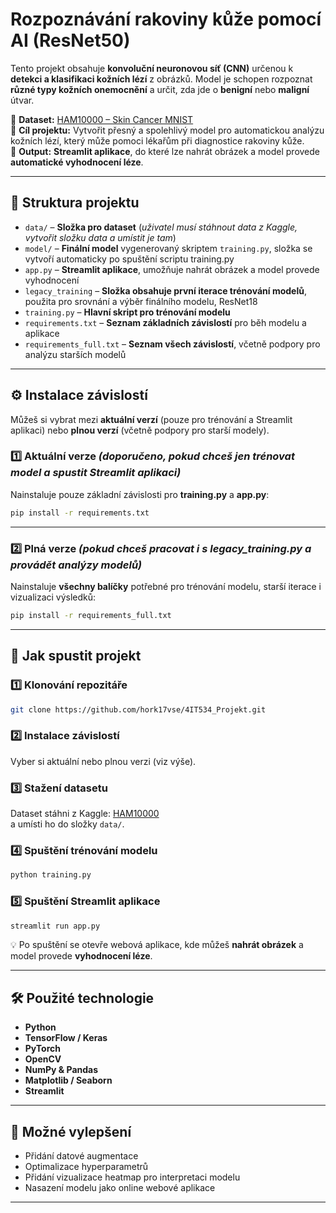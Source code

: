 
# Rozpoznávání rakoviny kůže pomocí AI (ResNet50)  

Tento projekt obsahuje **konvoluční neuronovou síť (CNN)** určenou k **detekci a klasifikaci kožních lézí** z obrázků. Model je schopen rozpoznat **různé typy kožních onemocnění** a určit, zda jde o **benigní** nebo **maligní** útvar.  

📌 **Dataset:** [HAM10000 – Skin Cancer MNIST](https://www.kaggle.com/datasets/kmader/skin-cancer-mnist-ham10000/data)  
📌 **Cíl projektu:** Vytvořit přesný a spolehlivý model pro automatickou analýzu kožních lézí, který může pomoci lékařům při diagnostice rakoviny kůže.  
📌 **Output:** **Streamlit aplikace**, do které lze nahrát obrázek a model provede **automatické vyhodnocení léze**.  

---

## 📂 **Struktura projektu**  

- `data/` – **Složka pro dataset** (*uživatel musí stáhnout data z Kaggle, vytvořit složku data a umístit je tam*)  
- `model/` – **Finální model** vygenerovaný skriptem `training.py`, složka se vytvoří automaticky po spuštění scriptu training.py  
- `app.py` – **Streamlit aplikace**, umožňuje nahrát obrázek a model provede vyhodnocení  
- `legacy_training` – **Složka obsahuje první iterace trénování modelů**, použita pro srovnání a výběr finálního modelu, ResNet18  
- `training.py` – **Hlavní skript pro trénování modelu**  
- `requirements.txt` – **Seznam základních závislostí** pro běh modelu a aplikace  
- `requirements_full.txt` – **Seznam všech závislostí**, včetně podpory pro analýzu starších modelů  

---

## ⚙️ **Instalace závislostí**  

Můžeš si vybrat mezi **aktuální verzí** (pouze pro trénování a Streamlit aplikaci) nebo **plnou verzí** (včetně podpory pro starší modely).  

### 1️⃣ **Aktuální verze** *(doporučeno, pokud chceš jen trénovat model a spustit Streamlit aplikaci)*  
Nainstaluje pouze základní závislosti pro **training.py** a **app.py**:  

```bash
pip install -r requirements.txt
```

---

### 2️⃣ **Plná verze** *(pokud chceš pracovat i s legacy_training.py a provádět analýzy modelů)*  
Nainstaluje **všechny balíčky** potřebné pro trénování modelu, starší iterace i vizualizaci výsledků:  

```bash
pip install -r requirements_full.txt
```

---

## 🚀 **Jak spustit projekt**  

### 1️⃣ **Klonování repozitáře**  
```bash
git clone https://github.com/hork17vse/4IT534_Projekt.git
```

### 2️⃣ **Instalace závislostí**  
Vyber si aktuální nebo plnou verzi (viz výše).  

### 3️⃣ **Stažení datasetu**  
Dataset stáhni z Kaggle: [HAM10000](https://www.kaggle.com/datasets/kmader/skin-cancer-mnist-ham10000/data)  
a umísti ho do složky `data/`.  

### 4️⃣ **Spuštění trénování modelu**  
```bash
python training.py
```

### 5️⃣ **Spuštění Streamlit aplikace**  
```bash
streamlit run app.py
```

💡 Po spuštění se otevře webová aplikace, kde můžeš **nahrát obrázek** a model provede **vyhodnocení léze**.

---

## 🛠 **Použité technologie**  

- **Python**  
- **TensorFlow / Keras**  
- **PyTorch**  
- **OpenCV**  
- **NumPy & Pandas**  
- **Matplotlib / Seaborn**  
- **Streamlit**  

---

## 📌 **Možné vylepšení**  

- Přidání datové augmentace  
- Optimalizace hyperparametrů  
- Přidání vizualizace heatmap pro interpretaci modelu  
- Nasazení modelu jako online webové aplikace  

---
